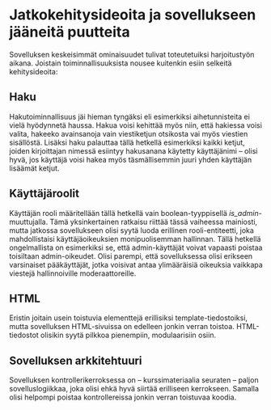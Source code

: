 # Jatkokehitysideoita ja sovellukseen jääneitä puutteita

Sovelluksen keskeisimmät ominaisuudet tulivat toteutetuiksi harjoitustyön aikana. Joistain toiminnallisuuksista nousee kuitenkin esiin selkeitä kehitysideoita:

## Haku

Hakutoiminnallisuus jäi hieman tyngäksi eli esimerkiksi aihetunnisteita ei vielä hyödynnetä haussa. Hakua voisi kehittää myös niin, että hakiessa voisi valita, hakeeko avainsanoja vain viestiketjun otsikosta vai myös viestien sisällöstä. Lisäksi haku palauttaa tällä hetkellä esimerkiksi kaikki ketjut, joiden kirjoittajan nimessä esiintyy hakusanana käytetty käyttäjänimi – olisi hyvä, jos käyttäjä voisi hakea myös täsmällisemmin juuri yhden käyttäjän lisäämät ketjut.

## Käyttäjäroolit

Käyttäjän rooli määritellään tällä hetkellä vain boolean-tyyppisellä _is_admin_-muuttujalla. Tämä yksinkertainen ratkaisu riittää tässä vaiheessa mainiosti, mutta jatkossa sovellukseen olisi syytä luoda erillinen rooli-entiteetti, joka mahdollistaisi käyttäjäoikeuksien monipuolisemman hallinnan. Tällä hetkellä ongelmallista on esimerkiksi se, että admin-käyttäjät voivat vapaasti poistaa toisiltaan admin-oikeudet. Olisi parempi, että sovelluksessa olisi erikseen varsinaiset pääkäyttäjät, jotka voisivat antaa ylimääräisiä oikeuksia vaikkapa viestejä hallinnoiville moderaattoreille.

## HTML

Eristin joitain usein toistuvia elementtejä erillisiksi template-tiedostoiksi, mutta sovelluksen HTML-sivuissa on edelleen jonkin verran toistoa. HTML-tiedostot olisikin syytä pilkkoa pienempiin, modulaarisiin osiin.

## Sovelluksen arkkitehtuuri

Sovelluksen kontrollerikerroksessa on – kurssimateriaalia seuraten – paljon sovelluslogiikkaa, joka olisi ehkä hyvä siirtää erilliseen kerrokseen. Samalla olisi helpompi poistaa kontrollereissa jonkin verran toistuvaa koodia.

